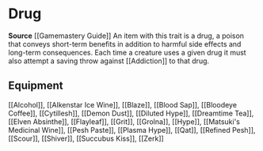 ﻿---
id: '261'
name: Drug
rarity: Common
source: '[[DATABASE/source/Gamemastery Guide|Gamemastery Guide]]'
trait:
- Drug
type: Trait

---
# Drug

**Source** [[Gamemastery Guide]]
An item with this trait is a drug, a poison that conveys short-term benefits in addition to harmful side effects and long-term consequences. Each time a creature uses a given drug it must also attempt a saving throw against [[Addiction]] to that drug.

## Equipment

[[Alcohol]], [[Alkenstar Ice Wine]], [[Blaze]], [[Blood Sap]], [[Bloodeye Coffee]], [[Cytillesh]], [[Demon Dust]], [[Diluted Hype]], [[Dreamtime Tea]], [[Elven Absinthe]], [[Flayleaf]], [[Grit]], [[Grolna]], [[Hype]], [[Matsuki's Medicinal Wine]], [[Pesh Paste]], [[Plasma Hype]], [[Qat]], [[Refined Pesh]], [[Scour]], [[Shiver]], [[Succubus Kiss]], [[Zerk]]